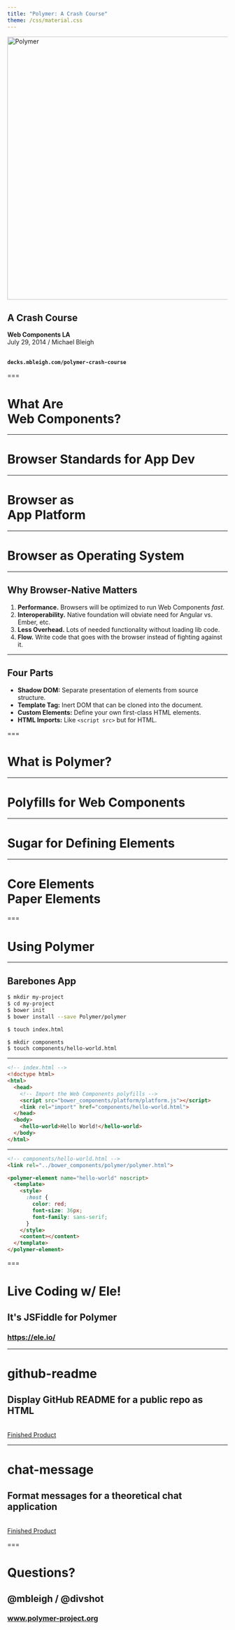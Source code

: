 ```yaml
---
title: "Polymer: A Crash Course"
theme: /css/material.css
---
```


<img src="/images/polymer-logo.svg" width="600" alt="Polymer">
<h2>A Crash Course</h2>

**Web Components LA**  
July 29, 2014 / Michael Bleigh

<br>**`decks.mbleigh.com/polymer-crash-course`**

===

# What Are<br>**Web Components**?

---

# **Browser Standards** for App Dev

---

# Browser as<br>**App Platform**

---

# Browser as **Operating System**

---

## Why Browser-Native Matters

1. **Performance.** Browsers will be optimized to run Web Components *fast*.
2. **Interoperability.** Native foundation will obviate need for Angular vs. Ember, etc.
3. **Less Overhead.** Lots of needed functionality without loading lib code.
4. **Flow.** Write code that goes with the browser instead of fighting against it.

---

## Four Parts

* **Shadow DOM:** Separate presentation of elements from source structure.
* **Template Tag:** Inert DOM that can be cloned into the document.
* **Custom Elements:** Define your own first-class HTML elements.
* **HTML Imports:** Like `<script src>` but for HTML.

===

# What is **Polymer**?

---

# **Polyfills** for Web Components

---

# **Sugar** for Defining Elements

---

# Core Elements<br>**Paper Elements**

===

# Using Polymer

---

## Barebones App

```bash
$ mkdir my-project
$ cd my-project
$ bower init
$ bower install --save Polymer/polymer

$ touch index.html

$ mkdir components
$ touch components/hello-world.html
```

---

```html
<!-- index.html -->
<!doctype html>
<html>
  <head>
    <!-- Import the Web Components polyfills -->
    <script src="bower_components/platform/platform.js"></script>
    <link rel="import" href="components/hello-world.html">
  </head>
  <body>
    <hello-world>Hello World!</hello-world>
  </body>
</html>
```

---

```html
<!-- components/hello-world.html -->
<link rel="../bower_components/polymer/polymer.html">

<polymer-element name="hello-world" noscript>
  <template>
    <style>
      :host { 
        color: red; 
        font-size: 36px; 
        font-family: sans-serif;
      }
    </style>
    <content></content>
  </template>
</polymer-element>
```

===

# **Live Coding w/ Ele!**
## It's JSFiddle for Polymer
### https://ele.io/

---

# **github-readme**
## Display GitHub README for a public repo as HTML

<br>[Finished Product](https://ele.io/mbleigh/github-readme)

---

# **chat-message**
## Format messages for a theoretical chat application

<br>[Finished Product](https://ele.io/mbleigh/chat-message)

===

# Questions?
## **@mbleigh / @divshot**
### www.polymer-project.org